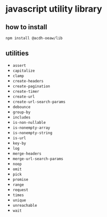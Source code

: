 # javascript utility library

## how to install

```bash
npm install @acdh-oeaw/lib
```

## utilities

- `assert`
- `capitalize`
- `clamp`
- `create-headers`
- `create-pagination`
- `create-timer`
- `create-url`
- `create-url-search-params`
- `debounce`
- `group-by`
- `includes`
- `is-non-nullable`
- `is-nonempty-array`
- `is-nonempty-string`
- `is-url`
- `key-by`
- `log`
- `merge-headers`
- `merge-url-search-params`
- `noop`
- `omit`
- `pick`
- `promise`
- `range`
- `request`
- `times`
- `unique`
- `unreachable`
- `wait`
